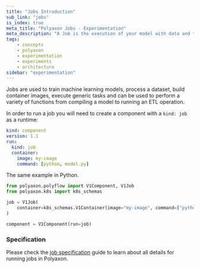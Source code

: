 ```yaml
---
title: "Jobs Introduction"
sub_link: "jobs"
is_index: true
meta_title: "Polyaxon Jobs - Experimentation"
meta_description: "A Job is the execution of your model with data and the provided parameters on the cluster."
tags:
    - concepts
    - polyaxon
    - experimentation
    - experiments
    - architecture
sidebar: "experimentation"
---
```


Jobs are used to train machine learning models,
process a dataset, build container images, execute generic tasks and can be used to perform a variety of functions
from compiling a model to running an ETL operation.

In order to run a job you will need to create a component with a `kind: job` as a runtime:

```yaml
kind: component
version: 1.1
run:
  kind: job
  container:
    image: my-image
    command: [python, model.py]
```

The same example in Python.

```python
from polyaxon.polyflow import V1Component, V1Job
from polyaxon.k8s import k8s_schemas

job = V1Job(
    container=k8s_schemas.V1Container(image="my-image", command=["python", "model.py"]),
)

component = V1Component(run=job)
```

### Specification

Please check the [job specification](/docs/experimentation/jobs/specification/) guide to learn about all details for running jobs in Polyaxon.
